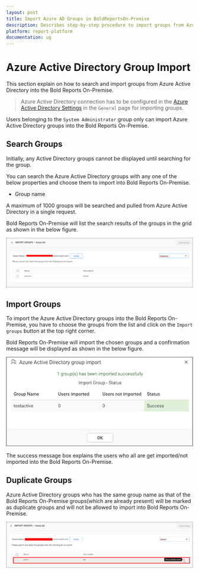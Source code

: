 ```yaml
---
layout: post
title: Import Azure AD Groups in BoldReportsOn-Premise
description: Describes step-by-step procedure to import groups from Azure Active Directory into the Bold Reports On-Premise.
platform: report-platform
documentation: ug
---
```


# Azure Active Directory Group Import

This section explain on how to search and import groups from Azure Active Directory into the Bold Reports On-Premise.

> Azure Active Directory connection has to be configured in the [Azure Active Directory Settings](/administrator-guide/manage-app-settings/azure-active-directory/) in the `General` page for importing groups.

Users belonging to the `System Administrator` group only can import Azure Active Directory groups into the Bold Reports On-Premise.

## Search Groups

Initially, any Active Directory groups cannot be displayed until searching for the group.

You can search the Azure Active Directory groups with any one of the below properties and choose them to import into Bold Reports On-Premise.

* Group name

A maximum of 1000 groups will be searched and pulled from Azure Active Directory in a single request.

Bold Reports On-Premise will list the search results of the groups in the grid as shown in the below figure.

![Import groups from Azure Active Directory Server](/static/assets/on-premise/images/manage-users-and-groups/groups/import-from-azure-active-directory/Searched-azure-groups-list.png)

## Import Groups

To import the Azure Active Directory groups into the Bold Reports On-Premise, you have to choose the groups from the list and click on the `Import groups` button at the top right corner.

Bold Reports On-Premise will import the chosen groups and a confirmation message will be displayed as shown in the below figure.

![Success message after imported the Azure Active Directory groups](/static/assets/on-premise/images/manage-users-and-groups/groups/import-from-azure-active-directory/Azure-Active-Directory-group-import-success-window.png)

The success message box explains the users who all are get imported/not imported into the Bold Reports On-Premise.

## Duplicate Groups

Azure Active Directory groups who has the same group name as that of the Bold Reports On-Premise groups(which are already present) will be marked as duplicate groups and will not be allowed to import into Bold Reports On-Premise.

![Duplicated Azure Active Directory Groups](/static/assets/on-premise/images/manage-users-and-groups/groups/import-from-azure-active-directory/Azure-Active-Directory-Duplicate-group.png)